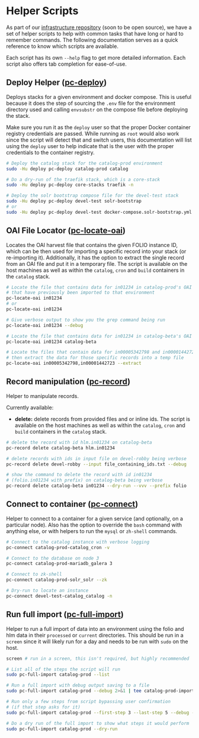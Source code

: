 # Helper Scripts

As part of our [infrastructure repository](https://gitlab.msu.edu/msu-libraries/devops/catalog-infrastructure)
(soon to be open source), we have a set of helper scripts to help with common
tasks that have long or hard to remember commands. The following documentation
serves as a quick reference to know which scripts are available.

Each script has its own `--help` flag to get more detailed information.
Each script also offers tab completion for ease-of-use.

## Deploy Helper ([pc-deploy](https://gitlab.msu.edu/msu-libraries/devops/catalog-infrastructure/-/blob/main/configure-playbook/roles/deploy-helper-scripts/files/pc-deploy?ref_type=heads))

Deploys stacks for a given environment and docker compose. This is useful
because it does the step of sourcing the `.env` file for the environment
directory used and calling `envsubstr` on the compose file before deploying
the stack.

Make sure you run it as the `deploy` user so that the proper Docker
container registry credentials are passed. While running as `root`
would also work since the script will detect that and switch users,
this documentation will list using the `deploy` user to help
indicate that is the user with the proper credentials to the
container registry.

```bash
# Deploy the catalog stack for the catalog-prod environment
sudo -Hu deploy pc-deploy catalog-prod catalog

# Do a dry-run of the traefik stack, which is a core-stack
sudo -Hu deploy pc-deploy core-stacks traefik -n

# Deploy the solr bootstrap compose file for the devel-test stack
sudo -Hu deploy pc-deploy devel-test solr-bootstrap
# or
sudo -Hu deploy pc-deploy devel-test docker-compose.solr-bootstrap.yml
```

## OAI File Locator ([pc-locate-oai](https://gitlab.msu.edu/msu-libraries/devops/catalog-infrastructure/-/blob/main/configure-playbook/roles/deploy-helper-scripts/files/pc-locate-oai?ref_type=heads))

Locates the OAI harvest file that contains the given FOLIO instance ID,
which can be then used for importing a specific record into your stack
(or re-importing it). Additionally, it has the option to extract the single
record from an OAI file and put it in a temporary file. The script is
available on the host machines as well as within the `catalog`, `cron` and
`build` containers in the `catalog` stack.

```bash
# Locate the file that contains data for in01234 in catalog-prod's OAI files
# that have previously been imported to that environment
pc-locate-oai in01234
# or
pc-locate-oai in01234

# Give verbose output to show you the grep command being run
pc-locate-oai in01234 --debug

# Locate the file that contains data for in01234 in catalog-beta's OAI files
pc-locate-oai in01234 catalog-beta

# Locate the files that contain data for in00005342798 and in00001442723
# then extract the data for those specific records into a temp file
pc-locate-oai in00005342798,in00001442723 --extract
```

## Record manipulation ([pc-record](https://gitlab.msu.edu/msu-libraries/devops/catalog-infrastructure/-/blob/main/configure-playbook/roles/deploy-helper-scripts/files/pc-record?ref_type=heads))

Helper to manipulate records.

Currently available:

* **delete:** delete records from provided files and or inline ids. The script
  is available on the host machines as well as within the `catalog`, `cron` and
  `build` containers in the `catalog` stack.

```bash
# delete the record with id hlm.in01234 on catalog-beta
pc-record delete catalog-beta hlm.in01234

# delete records with ids in input file on devel-robby being verbose
pc-record delete devel-robby --input file_containing_ids.txt --debug

# show the command to delete the record with id in01234
# (folio.in01234 with prefix) on catalog-beta being verbose 
pc-record delete catalog-beta in01234 --dry-run --vvv --prefix folio
```

## Connect to container ([pc-connect](https://gitlab.msu.edu/msu-libraries/devops/catalog-infrastructure/-/blob/main/configure-playbook/roles/deploy-helper-scripts/files/pc-connect?ref_type=heads))

Helper to connect to a container for a given service (and optionally, on a
particular node). Also has the option to override the `bash` command with
anything else, or with helpers to run the `mysql` or `zh-shell` commands.

```bash
# Connect to the catalog instance with verbose logging
pc-connect catalog-prod-catalog_cron -v

# Connect to the database on node 3
pc-connect catalog-prod-mariadb_galera 3

# Connect to zk-shell
pc-connect catalog-prod-solr_solr --zk

# Dry-run to locate an instance
pc-connect devel-test-catalog_catalog -n
```

## Run full import ([pc-full-import](https://gitlab.msu.edu/msu-libraries/devops/catalog-infrastructure/-/blob/main/configure-playbook/roles/deploy-helper-scripts/files/pc-full-import?ref_type=heads))

Helper to run a full import of data into an environment using the folio and
hlm data in their `processed` or `current` directories. This should be run
in a `screen` since it will likely run for a day and needs to be run with
`sudo` on the host.

```bash
screen # run in a screen, this isn't required, but highly recommended

# List all of the steps the script will run
sudo pc-full-import catalog-prod --list

# Run a full import with debug output saving to a file
sudo pc-full-import catalog-prod --debug 2>&1 | tee catalog-prod-import_$(date -I).log

# Run only a few steps from script bypassing user confirmation
# (if that step asks for it)
sudo pc-full-import catalog-prod --first-step 3 --last-step 5 --debug --yes

# Do a dry run of the full import to show what steps it would perform
sudo pc-full-import catalog-prod --dry-run
```

